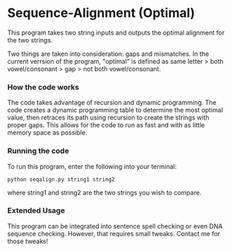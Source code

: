 # Sequence-Alignment (Optimal)
This program takes two string inputs and outputs the optimal alignment for the two strings.

Two things are taken into consideration: gaps and mismatches.
In the current verrsion of the program, "optimal" is defined as same letter > both vowel/consonant > gap > not both vowel/consonant.

### How the code works

The code takes advantage of recursion and dynamic programming. The code creates a dynamic programming table to determine the most optimal value, then retraces its path using recursion to create the strings with proper gaps. This allows for the code to run as fast and with as little memory space as possible.

### Running the code
To run this program, enter the following into your terminal:
```
python seqalign.py string1 string2
```
where string1 and string2 are the two strings you wish to compare.

### Extended Usage
This program can be integrated into sentence spell checking or even DNA sequence checking. However, that requires small tweaks. Contact me for those tweaks!

